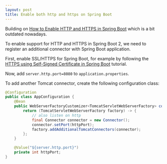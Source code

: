 ```yaml
---
layout: post
title: Enable both http and https on Spring Boot
---
```


Building on [How to Enable HTTP and HTTPS in Spring Boot](https://www.javadevjournal.com/spring-boot/how-to-enable-http-https-in-spring-boot/)
which is a bit outdated nowadays.

To enable support for HTTP and HTTPS in Spring Boot 2, we need to register an additional connector with Spring Boot application.

First, enable SSL/HTTPS for Spring Boot, for example by following the [HTTPS using Self-Signed Certificate in Spring Boot](https://www.baeldung.com/spring-boot-https-self-signed-certificate)
tutorial.

Now, add `server.http.port=8080` to `application.properties`.

To add another Tomcat connector, create the following configuration class:

```java
@Configuration
public class AppConfiguration {
    @Bean
    public WebServerFactoryCustomizer<TomcatServletWebServerFactory> cookieProcessorCustomizer() {
        return (TomcatServletWebServerFactory factory) -> {
            // also listen on http
            final Connector connector = new Connector();
            connector.setPort(httpPort);
            factory.addAdditionalTomcatConnectors(connector);
        };
    }

    @Value("${server.http.port}")
    private int httpPort;
}
```
